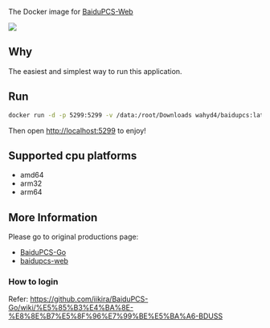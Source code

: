 The Docker image for [BaiduPCS-Web](https://github.com/liuzhuoling2011/baidupcs-web)

![](https://img.shields.io/docker/pulls/wahyd4/baidupcs.svg)

## Why

The easiest and simplest way to run this application.

## Run

```bash
docker run -d -p 5299:5299 -v /data:/root/Downloads wahyd4/baidupcs:latest
```

Then open <http://localhost:5299> to enjoy!

## Supported cpu platforms

* amd64
* arm32
* arm64

## More Information

Please go to original productions page:
* [BaiduPCS-Go](https://github.com/iikira/BaiduPCS-Go)
* [baidupcs-web](https://github.com/liuzhuoling2011/baidupcs-web)

### How to login

Refer: https://github.com/iikira/BaiduPCS-Go/wiki/%E5%85%B3%E4%BA%8E-%E8%8E%B7%E5%8F%96%E7%99%BE%E5%BA%A6-BDUSS





